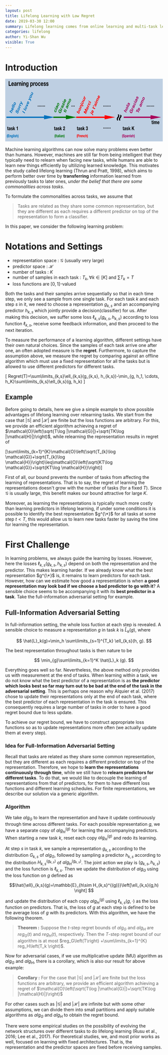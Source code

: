 ```yaml
---
layout: post
title: Lifelong Learning with Low Regret
date: 2019-03-30 12:00
summary: Lifelong learning comes from online learning and multi-task learning. We face tasks and samples sequence by sequence as usual online learning settings. However, there are more than one task which makes learning more difficult.
categories: lifelong
author: Yi-Shan Wu
visible: True
---
```


# Introduction

<center class="half">
  <img src="/images/lifelong/Lifelong.png" width="760" height="200" />
</center>

Machine learning algorithms can now solve many problems even better than humans. However, machines are still far from being intelligent that they typically need to relearn when facing new tasks, while humans are able to learn new things efficiently by ultilizing learned knowledge. This motivates the study called lifelong learning (Thrun and Pratt, 1998), which aims to perform better over time by **transferring** information learned from previously tasks to later ones, *under the belief that there are some commonalities across tasks*. 

To formulate the commonalities across tasks, we assume that 
>Tasks are related as they share some common representation, but they are different as each requires a different predictor on top of the representation to form a classifier.

In this paper, we consider the following learning problem: 

# Notations and Settings

* representation space : $\mathcal{G}$ (usually very large)
* predictor space : $\mathcal{H}$
* number of tasks : $K$
* number of samples in each task : $T_k, \forall k\in [K]$ and $\sum T_k =T$
* loss functions are $[0,1]$-valued

Both the tasks and their samples arrive sequentially so that in each time step, we only see a sample from one single task. For each task $k$ and each step $s$ in it, we need to choose a representation $g_{k,s}$ and an accompanying predictor $h_{k,s}$  which jointly provide a decision(classifier) for us. After making this decision, we suffer some loss $\ell_{k,s}(g_{k,s}, h_{k,s})$ according to loss function $\ell_{k,s}$, receive some feedback information, and then proceed to the next iteration.

To measure the performance of a learning algorithm, different settings have their own natural choices. Since the samples of each task arrive one after one, an often adopted measure is the **regret**. Furthermore, to capture the assumption above, we measure the regret by comparing against an offline algorithm which must use a fixed representation for all the tasks but is allowed to use different predictors for different tasks.

\[ 
Regret(T)=\sum\limits_{k,s}\ell_{k,s}(g_{k,s}, h_{k,s})-\min_{g, h_1, \cdots, h_K}\sum\limits_{k,s}\ell_{k,s}(g, h_k) 
\]

## Example


Before going to details, here we give a simple example to show possible advantages of lifelong learning over relearning tasks.
We start from the case that $|\mathcal{G}|$ and $|\mathcal{H}|$ are finite but the loss functions are arbitrary. 
For this, we provide an efficient algorithm achieving a regret of 
$\mathcal{O}\left(\sqrt{T\log |\mathcal{G}|}+\sqrt{TK\log |\mathcal{H}|}\right)$,
while relearning the representation results in regret of


\[\sum\limits_{k=1}^{K}\mathcal{O}\left(\sqrt{T_{k}\log \mathcal{G}}+\sqrt{T_{k}\log \mathcal{H}}\right)\leq\mathcal{O}\left(\sqrt{KT\log \mathcal{G}}+\sqrt{KT\log \mathcal{H}}\right)\]


First of all, our bound prevents the number of tasks from affecting the learning of representations. That is to say, the regret of learning the representations doesn't grow with the number of tasks (for a fixed $T$). Since $\mathcal{G}$ is usually large, this benefit makes our bound attractive for large $K$.

Moreover, as learning the representations is typically much more costly than learning predictors in lifelong learning, if under some conditions it is possible to identify the best representation $g^{\*}$ for all tasks at some step $t<T$, this would allow us to learn new tasks faster by saving the time for learning the representation.

# First Challenge

In learning problems, we always guide the learning by losses. However, here the losses $\ell_{k,s}(g_{k,s}, h_{k,s})$ depend on both the representation and the predictor. This makes learning harder. If we already know what the best representation $g^{\*}$ is, it remains to learn predictors for each task. However, how can we estimate how good a representation is when **a good representation may look bad if we choose a bad predictor to go with it**? A sensible choice seems to be accompanying it with its **best predictor in a task**. Take the full-information adversarial setting for example.


## Full-Information Adversarial Setting

In full-information setting, the whole loss fuction at each step is revealed. A sensible choice to measure a representation $g$ in task $k$ is $\hat{L}_k (g)$, where

$$ 
\hat{L}_k(g)=\min_h \sum\limits_{s=1}^{T_k} \ell_{k,s}(h, g). 
$$

The best representation throughout tasks is then nature to be 

$$
\min_{g}\sum\limits_{k=1}^K \hat{L}_k (g).
$$

Everything goes well so far. Nevertheless, the above method only provides us with measurement at the end of tasks. When learning within a task, we do not know what the best predictor of a representation is as **the predictor which looks best so far may turn out to be bad at the end of the task in the adversarial setting**. This is perhaps one reason why Alquier et al. (2017) chose to update their representations only at the end of each task, where the best predictor of each representation in the task is ensured. This consequently requires a large number of tasks in order to have a good regret bound due to less update. 

To achieve our regret bound, we have to construct appropriate loss functions so as to update representations more often (we actually update them at every step). 

### Idea for Full-Information Adversarial Setting

Recall that tasks are related as they share some common representation, but they are different as each requires a different predictor on top of the representation. Therefore, we hope to **learn the representations continuously through time**, while we still have to **relearn predictors for different tasks**. To do that, we would like to decouple the learning of representations from that of predictors, for them to have different loss functions and different learning schedules. For finite representations, we describe our solution via a generic algorithm.

### Algorithm

We take $alg_G$ to learn the representation and have it update continuously through time across different tasks. For each possible representation $g$, we have a separate copy of $alg^{(g)}_{H}$ for learning the accompanying predictors. When starting a new task $k$, reset each copy $alg^{(g)}_H$ and redo its learning.


At step $s$ in task $k$, we sample a representation $g_{k,s}$ according to the distribution $G_{k,s}$ of $alg_{G}$, followed by sampling a predictor $h_{k,s}$ according to the distribution $H_{k,s}^{(g_{k,s})}$ of $alg_{H}^{(g_{k,s})}$. The joint action we play is $(g_{k,s}, h_{k,s})$ and the loss function is $\ell_{k,s}$. Then we update the distribution of $alg_{G}$ using the loss function on $g$ defined as

$$\hat{\ell}_{k,s}(g)=\mathbb{E}_{h\sim H_{k,s}^{(g)}}\left[\ell_{k,s}(g,h) \right] $$

and update the distribution of each copy $alg_{H}^{(g)}$ using $\ell_{k,s}\left( g,\cdot \right)$ as the loss function on predictors. That is, the loss of $g$ at each step is defined to be the average loss of $g$ with its predictors. With this algorithm, we have the following theorem.

>**Theorem :**
>Suppose the $t$-step regret bounds of $alg_G$ and $alg_H$ are $reg_{G}(t)$ and $reg_{H}(t)$, respectively. Then the $T$-step regret bound of our algorithm is at most $reg_G\left(T\right) +\sum\limits_{k=1}^{K} reg_H\left(T_k \right)$.

Now for adversarial cases, if we use multiplicative update (MU) algorithm as $alg_G$ and $alg_H$, there is a corollary, which is also our result for above example:

>**Corollary :**
>For the case that $|\mathcal{G}|$ and $|\mathcal{H}|$ are finite but the loss functions are arbitrary, we provide an efficient algorithm achieving a regret of 
$\mathcal{O}\left(\sqrt{T\log |\mathcal{G}|}+\sqrt{TK\log |\mathcal{H}|}\right)$


For other cases such as $|\mathcal{G}|$ and $|\mathcal{H}|$ are infinite but with some other assumptions, we can divide them into small partitions and apply suitable algorithms as $alg_G$ and $alg_H$ to obtain the regret bound.




There were some empirical studies on the possibility of evolving the network structures over different tasks to do lifelong learning (Rusu et al., 2016; Lee et al., 2017). For theoretical studies, we, and most prior works as well, focused on learning with fixed architectures. That is, the representation and the predictor spaces are fixed before receiving samples. 



